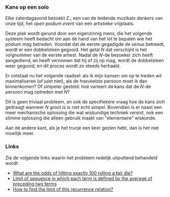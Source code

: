 ### Kans op een solo

Elke zaterdagavond bezoekt Z., een van de leidende muzikale denkers van onze tijd, het *open podium event* van een artistieke vrijplaats.

Deze plek wordt gerund door een eigenzinnig mens, die het volgende systeem heeft bedacht om aan de hand van het lot te bepalen wie het podium mag betreden. Voordat dat de eerste gegadigde de *venue* betreedt, wordt er een dobbelsteen gegooid. Het getal *N* dat verschijnt is het volgnummer van de eerste artiest. Nadat de *N*-de bezoeker zich heeft aangediend, en heeft vernomen dat hij of zij op mag, wordt de dobbelsteen weer gegooid, en dit proces wordt zo steeds herhaald. 

Er ontstaat nu het volgende raadsel: als ik mijn kansen om op te treden wil maximaliseren (of juist niet), als de hoeveelste persoon moet ik dan binnenkomen? Of simpeler gesteld: hoe varieert de kans dat de *N*-de persoon mag optreden met *N*?

Dit is geen triviaal probleem, en ook de specifiekere vraag hoe de kans zich gedraagt wanneer *N* groot is is niet echt simpel. Bovendien is er naast een meer mechanische oplossing die wat wiskundige techniek vereist, ook een slimme oplossing die alleen gebruik maakt van "elementaire" wiskunde.

Aan de andere kant, als je het trucje een keer gezien hebt, dan is het niet moeilijk meer. 

### Links

Zie de volgende links waarin het probleem redelijk uitputtend behandeld wordt:

- [What are the odds of hitting exactly 100 rolling a fair die?](https://math.stackexchange.com/questions/978036/what-are-the-odds-of-hitting-exactly-100-rolling-a-fair-die)
- [Limit of sequence in which each term is defined by the average of preceding two terms](https://math.stackexchange.com/questions/2276402/limit-of-sequence-in-which-each-term-is-defined-by-the-average-of-preceding-two)
- [How to find the limit of this recurrence relation?](https://math.stackexchange.com/questions/2292035/how-to-find-the-limit-of-this-recurrence-relation/2292051#2292051)
